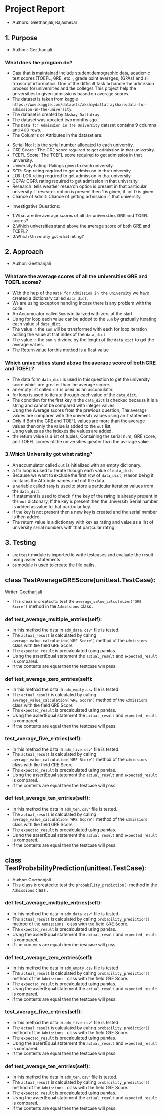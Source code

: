 
# Project Report
* Authors: Geethanjali, Rajashekar
## 1. Purpose
* Author : Geethanjali
### What does the program do? 
* Data that is maintained include student demographic data, academic test scores (TOEFL, GRE, etc.), grade point averages, (GPAs) and all transcript information. One of the difficult task to handle the admission process for universities and the colleges This project help the universities to given admissions based on average scores.
* The dataset is taken from kaggle `https://www.kaggle.com/datasets/akshaydattatraykhare/data-for-admission-in-the-university`.
* The dataset is created by `Akshay Dattatray`.
* The dataset was updated two months ago.
* The `Data for Admission in the University` dataset contains 9 columns and 400 rows.
* The Columns or Attributes in the dataset are:
- Serial No: It is the serial number allocated to each university.
- GRE Score : The GRE score required to get admission in that university.
- TOEFL Score: The TOEFL score required to get admission in that university.
- University Rating: Ratings given to each university.
- SOP: Sop rating required to get admission in that university.
- LOR: LOR rating required to get admission in that university.
- CGPA: CGPA rating required to get admission in that university.
- Research: tells weather research option is present in that particular university. If research option is present then 1 is given, if not 0 is given.
- Chance of Admit: Chance of getting admission in that university.
* Investigative Questions:
- 1.What are the average scores of all the universities GRE and TOEFL scores?
- 2.Which universities stand above the average score of both GRE and TOEFL? 
- 3.Which University got what rating?

## 2. Approach 
* Author: Geethanjali
### What are the average scores of all the universities GRE and TOEFL scores?
* With the help of the `Data for Admission in the University` we have created a dictionary called `data_dict`.
* We are using exception handling incase there is any problem with the code.
* An Accumulator called `Sum` is initialized with zero at the start.
* Using for loop each value can be added to the `Sum` by gradually iterating each value of `data_dict`.
* The value in the `sum` will be transformed with each for loop iteration adding the value at that index of the `data_dict`
* The value in the `sum` is divided by the length of the `data_dict` to get the average values.
* The Return value for this method is a float value.
### Which universities stand above the average score of both GRE and TOEFL? 
* The data form `data_dict` is used in this question to get the university score which are greater than the average scores.
* an empty list called `out` is used as an accumulator.
* for loop is used to iterate through each value of the `data_dict`.
* The condition for the first key in the `data_dict` is checked because it is a string and cannot be compared with integer values.
* Using the Average scores from the previous question, The average values are compared with the university values using an if statement.
* Only if Both the GRE and TOEFL values are more than the average values then only the value is added to the `out` list.
* Using values as the indexes the values are added.
* the return value is a list of tuples, Containing the serial num, GRE score, and TOEFL scores of the universities greater than the average value.
### 3.Which University got what rating?
* An accumulator called `out` is initialized with an empty dictionary.
* a for loop is used to iterate through each value of `data_dict`.
* Because we want to exclude the first row of `data_dict`, reason being it contains the Attribute names and not the data.
* a variable called `temp` is used to store a particular iteration values from the `data_dict`.
* if statement is used to check if the key of the rating is already present in the `out` dictionary, If the key is present then the University Serial number is added as value to that particular key.
* if the key is not present then a new key is created and the serial number is then added.
* The return value is a dictionary with key as rating and value as a list of university serial numbers with that particular rating.
## 3. Testing 
* `unittest` module is imported to write testcases and evaluate the result using assert statements.
* `os` module is used to create the file paths.
## class TestAverageGREScore(unittest.TestCase):
Writer: Geethanjali
* This class is created to test the `average_value_calculation('GRE Score')` method in the `Admissions` class .
### def test_average_multiple_entries(self):
* In this method the data in `adm_data.csv'` file is tested.
* The `actual_result` is calculated by calling `average_value_calculation('GRE Score')` method of the `Admissions ` class with the field GRE Score.
* The `expected_result` is precalculated using pandas.
* Using the assertEqual statement the `actual_result` and `expected_result` is compared.
* if the contents are equal then the testcase will pass.
### def test_average_zero_entries(self):
* In this method the data in `adm_empty.csv` file is tested.
* The `actual_result` is calculated by calling `average_value_calculation('GRE Score')` method of the `Admissions ` class with the field GRE Score.
* The `expected_result` is precalculated using pandas.
* Using the assertEqual statement the `actual_result` and `expected_result` is compared.
* if the contents are equal then the testcase will pass.
### test_average_five_entries(self):
* In this method the data in `adm_five.csv'` file is tested.
* The `actual_result` is calculated by calling `average_value_calculation('GRE Score')` method of the `Admissions ` class with the field GRE Score.
* The `expected_result` is precalculated using pandas.
* Using the assertEqual statement the `actual_result` and `expected_result` is compared.
* if the contents are equal then the testcase will pass.
### def test_average_ten_entries(self):
* In this method the data in `adm_ten.csv'` file is tested.
* The `actual_result` is calculated by calling `average_value_calculation('GRE Score')` method of the `Admissions ` class with the field GRE Score.
* The `expected_result` is precalculated using pandas.
* Using the assertEqual statement the `actual_result` and `expected_result` is compared.
* if the contents are equal then the testcase will pass.

## class TestProbabilityPrediction(unittest.TestCase):
* Author: Geethanjali
* This class is created to test the `probability_prediction()` method in the `Admissions` class .
### def test_average_multiple_entries(self):
* In this method the data in `adm_data.csv'` file is tested.
* The `actual_result` is calculated by calling `probability_prediction()` method of the `Admissions ` class with the field GRE Score.
* The `expected_result` is precalculated using pandas.
* Using the assertEqual statement the `actual_result` and `expected_result` is compared.
* if the contents are equal then the testcase will pass.
### def test_average_zero_entries(self):
* In this method the data in `adm_empty.csv` file is tested.
* The `actual_result` is calculated by calling `probability_prediction()` method of the `Admissions ` class with the field GRE Score.
* The `expected_result` is precalculated using pandas.
* Using the assertEqual statement the `actual_result` and `expected_result` is compared.
* if the contents are equal then the testcase will pass.
### test_average_five_entries(self):
* In this method the data in `adm_five.csv'` file is tested.
* The `actual_result` is calculated by calling `probability_prediction()` method of the `Admissions ` class with the field GRE Score.
* The `expected_result` is precalculated using pandas.
* Using the assertEqual statement the `actual_result` and `expected_result` is compared.
* if the contents are equal then the testcase will pass.
### def test_average_ten_entries(self):
* In this method the data in `adm_ten.csv'` file is tested.
* The `actual_result` is calculated by calling `probability_prediction()` method of the `Admissions ` class with the field GRE Score.
* The `expected_result` is precalculated using pandas.
* Using the assertEqual statement the `actual_result` and `expected_result` is compared.
* if the contents are equal then the testcase will pass.



